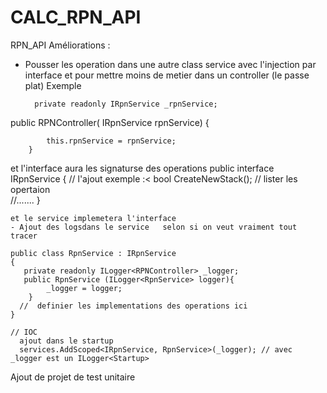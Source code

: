 # CALC_RPN_API
RPN_API Améliorations :

- Pousser les operation dans une autre class service avec l'injection par interface et pour mettre moins de metier dans un controller  (le passe plat)
Exemple  

        private readonly IRpnService _rpnService;
 public RPNController( IRpnService rpnService)
        {
        
            this.rpnService = rpnService;
        }
        
et l'interface aura les signaturse des operations 
   public interface IRpnService
    {
      // l'ajout  exemple :< bool CreateNewStack();
      // lister les opertaion  
      //....... 
    }
    
    et le service implemetera l'interface 
    - Ajout des logsdans le service   selon si on veut vraiment tout tracer 
 
    public class RpnService : IRpnService
    {
       private readonly ILogger<RPNController> _logger; 
       public RpnService (ILogger<RpnService> logger){
            _logger = logger;
        }
      //  definier les implementations des operations ici  
    }
    
    // IOC 
      ajout dans le startup  
      services.AddScoped<IRpnService, RpnService>(_logger); // avec _logger est un ILogger<Startup>


Ajout de projet de test unitaire 
